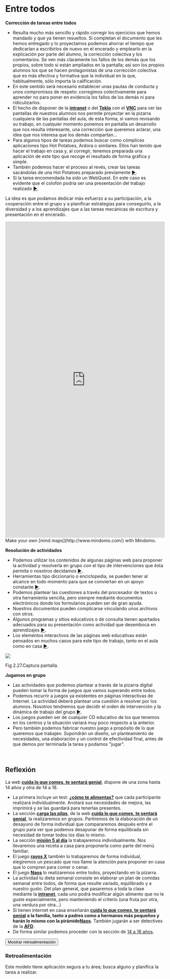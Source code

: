 
# Entre todos

**Corrección de tareas entre todos**

- Resulta mucho más sencillo y rápido corregir los ejercicios que hemos mandado y que ya tienen resueltos. Si completan el documento que les hemos entregado y lo proyectamos podemos ahorrar el tiempo que dedicarían a escribirlos de nuevo en el encerado y emplearlo en la explicación por parte del alumno, la corrección colectiva y los comentarios. Se ven más claramente los fallos de los demás que los propios, sobre todo si están ampliados en la pantalla; así son los propios alumnos los que se hacen protagonistas de una corrección colectiva que es más efectiva y formativa que la individual en la que, habitualmente, sólo importa la calificación.
- En este sentido será necesario establecer unas pautas de conducta y unos compromisos de respeto: corregimos colectivamente para aprender no para poner en evidencia los fallos de los demás ni para ridiculizarlos.
- El hecho de disponer de la ****[intranet](http://www.catedu.es/intranetypupitre/index.php)**** o del ****[Teklo](http://www.catedu.es/facilytic/2013/04/30/control-del-aula/l)**** con el ****[VNC](http://www.catedu.es/facilytic/2013/04/30/control-del-aula/)**** para ver las pantallas de nuestros alumnos nos permite proyectar en la pizarra cualquiera de las pantallas del aula, de esta forma, si vamos revisando su trabajo, en cualquier momento ponemos en pantalla un desarrollo que nos resulta interesante, una corrección que queremos aclarar, una idea que nos interesa que los demás compartan...
- Para algunos tipos de tareas podemos buscar como cómplices aplicaciones tipo Hot Potatoes, Ardora o similares. Ellos han tenido que hacer el trabajo en casa y, al corregir, tenemos preparada una aplicación de este tipo que recoge el resultado de forma gráfica y simple.
- También podemos hacer el proceso al revés, crear las tareas sacándolas de una Hot Potatoes preparado previamente [►](http://www.juntadeandalucia.es/averroes/iesemiliomanzano/departamentos/naturales/fyq/material/index.htm).
- Si la tarea encomendada ha sido un WebQuest. En este caso es evidente que el colofón podría ser una presentación del trabajo realizado [►](http://catedu.es/crear_wq/wq/home/460/index.html).

La idea es que podamos dedicar más esfuerzo a su participación, a la cooperación entre el grupo y a planificar estrategias para conseguirlo, a la diversidad y a los aprendizajes que a las tareas mecánicas de escritura y presentación en el encerado.

<iframe frameborder="0" height="1000" src="http://www.mindomo.com/view.htm?m=97f97c86e7d741acb198071838ad36b5" width="100%"></iframe><br/>Make your own [mind maps](http://www.mindomo.com/) with Mindomo.

**Resolución de actividades**

- Podemos utilizar los contenidos de algunas páginas web para proponer la actividad y resolverla en grupo con el tipo de intervenciones que ésta permita o nosotros decidamos [►](http://recursostic.educacion.es/secundaria/edad/4esofisicaquimica/4quincena6/4q6_index.htm).
- Herramientas tipo diccionario o enciclopedia, se pueden tener al alcance en todo momento para que se conviertan en un apoyo constante [►](http://www.rae.es/rae.html).
- Podemos plantear las cuestiones a través del procesador de textos u otra herramienta sencilla, pero siempre mediante documentos electrónicos donde los formularios pueden ser de gran ayuda.
- Nuestros documentos pueden complicarse vinculando unos archivos con otros.
- Algunos programas y sitios educativos o de consulta tienen apartados adecuados para su presentación como actividad que desemboca en aprendizajes [►](http://www.educalia.org/edu2/externs/ciudadania/cast/comunidades.htm).
- Los elementos interactivos de las páginas web educativas están pensados en muchos casos para este tipo de trabajo, tanto en el aula como en casa [►](http://acacia.pntic.mec.es/agip0002/auro/inicio.html).


![](capturadaeroski.jpg)

Fig 2.27.Captura pantalla. 

**Jugamos en grupo<br/>**

- Las actividades que podemos plantear a través de la pizarra digital pueden tomar la forma de juegos que vamos superando entre todos.
- Podemos recurrir a juegos ya existentes en páginas interactivas de Internet. La actividad deberá plantear una cuestión a resolver por los alumnos. Nosotros tendremos que decidir el orden de intervención y la dinámica de trabajo del grupo [►](http://www.arcadetown.com/3rdworldfarmer/gameonline.asp).
- Los juegos pueden ser de cualquier CD educativo de los que tenemos en los centros y la situación variará muy poco respecto a la anterior.
- Pero también podemos fabricar nuestro juego a propósito de lo que queremos que trabajen. Supondrán un diseño, un planteamiento de necesidades, una elaboración y un control de efectividad final, antes de que demos por terminada la tarea y podamos "jugar".

 

## Reflexión

La web **[cuida lo que comes, te sentará genial](http://obesidadinfantil.consumer.es/web/es/10-14/)**, dispone de una zona hasta 14 años y otra de 14 a 18.

- La primera incluye un test: **[¿cómo te alimentas?](http://obesidadinfantil.consumer.es/web/es/10-14/test/index.php)** que cada participante realizará individualmente. Anotará sus necesidades de mejora, las imprimirá y se las guardará para tenerlas presentes.
- La sección **[carga las pilas](http://obesidadinfantil.consumer.es/web/es/10-14/desayuno/index.php)**, de la web **[cuida lo que comes, te sentará genial](http://obesidadinfantil.consumer.es/web/es/10-14/)**, la realizaremos en grupos. Partiremos de la elaboración de un desayuno de forma individual que compararemos después entre el grupo para ver que podemos desayunar de forma equilibrada sin necesidad de tomar todos los días lo mismo.
- La sección **[misión 5 al día](http://obesidadinfantil.consumer.es/web/es/10-14/macedonia-ensalada/index.php)** la trabajaremos individualmente. Nos llevaremos una receta a casa para proponerla como parte del menú familiar.
- El juego **[rayos X](http://obesidadinfantil.consumer.es/web/es/10-14/rayosx/index.php)** también lo trabajaremos de forma individual, elegiremos un pescado que nos llame la atención para proponer en casa que lo compren para comer o cenar.
- El juego **[Naos](http://www.naos.aesan.msc.es/csym/juegos/juegoPiramide.html)** lo realizaremos entre todos, proyectando en la pizarra.
- La actividad tu dieta semanal consiste en elaborar un plan de comidas semanal entre todos, de forma que resulte variado, equilibrado y a nuestro gusto. Del plan general, que pasaremos a toda la clase mediante la ****[intranet](http://www.aularagon.org/Files/UserFiles/File/ESCUELA2.0/intranet.html)****, cada uno podrá modificar algún alimento que no le guste especialmente, pero manteniendo el criterio (una fruta por otra, una verdura por otra...)
- Si tienen internet en casa enseñarán **[cuida lo que comes, te sentará genial](http://obesidadinfantil.consumer.es/web/es/10-14/) **a la familia, tanto a padres como a hermanos más pequeños y harán lo mismo con la pirámide**[Naos](http://www.naos.aesan.msc.es/csym/juegos/juegoPiramide.html)**. También jugarán a ser detectives de la **[AFD](http://members.kaiserpermanente.org/kpweb/richmedia/feature/amazingFoodDetective/index.htm)**.
- De forma similar podemos proceder con la sección de [14 a 18 años](http://obesidadinfantil.consumer.es/web/es/14-18/).

<script type="text/javascript">var feedback53_9text = "Mostrar retroalimentación";</script><input class="feedbackbutton" name="toggle-feedback-53_9" onclick="$exe.toggleFeedback(this,true);return false" type="button" value="Mostrar retroalimentación"/>

### Retroalimentación

Este modelo tiene aplicación segura a tu área; busca alguno y planifica la tarea a realizar.

